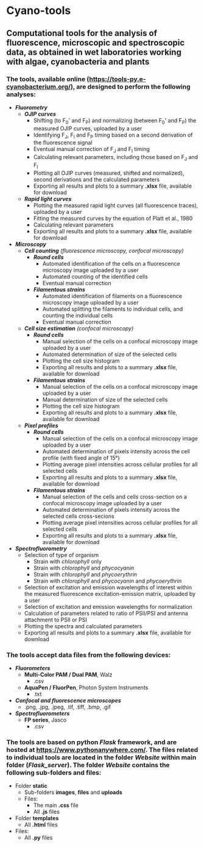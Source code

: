 # Cyano-tools

## Computational tools for the analysis of fluorescence, microscopic and spectroscopic data, as obtained in wet laboratories working with algae, cyanobacteria and plants

### The tools, available online (https://tools-py.e-cyanobacterium.org/), are designed to perform the following analyses:
- ***Fluorometry***
  - ***OJIP curves***
    - Shifting (to F<sub>0</sub>' and F<sub>P</sub>) and normalizing (between F<sub>0</sub>' and F<sub>P</sub>) the measured OJIP curves, uploaded by a user
    - Identifying F<sub>J</sub>, F<sub>I</sub> and F<sub>P</sub> timing based on a second derivation of the fluorescence signal
    - Eventual manual correction of F<sub>J</sub> and F<sub>I</sub> timing
    - Calculating relevant parameters, including those based on F<sub>J</sub> and F<sub>I</sub>
    - Plotting all OJIP curves (measured, shifted and normalized), second derivations and the calculated parameters
    - Exporting all results and plots to a summary **.xlsx** file, available for download
  - ***Rapid light curves***
    - Plotting the measured rapid light curves (all fluorescence traces), uploaded by a user
    - Fitting the measured curves by the equation of Platt et al., 1980
    - Calculating relevant parameters
    - Exporting all results and plots to a summary **.xlsx** file, available for download
- ***Microscopy***
  - ***Cell counting*** _(fluorescence microscopy, confocal microscopy)_
    - ***Round cells***
      - Automated identification of the cells on a fluorescence microscopy image uploaded by a user
      - Automated counting of the identified cells
      - Eventual manual correction
    - ***Filamentous strains***
      - Automated identification of filaments on a fluorescence microscopy image uploaded by a user
      - Automated splitting the filaments to individual cells, and counting the individual cells
      - Eventual manual correction
  - ***Cell size estimation*** _(confocal microscopy)_
    - ***Round cells***
      - Manual selection of the cells on a confocal microscopy image uploaded by a user
      - Automated determination of size of the selected cells
      - Plotting the cell size histogram
      - Exporting all results and plots to a summary **.xlsx** file, available for download
    - ***Filamentous strains***
      - Manual selection of the cells on a confocal microscopy image uploaded by a user
      - Manual determination of size of the selected cells
      - Plotting the cell size histogram
      - Exporting all results and plots to a summary **.xlsx** file, available for download
  - ***Pixel profiles***
    - ***Round cells***
      - Manual selection of the cells on a confocal microscopy image uploaded by a user
      - Automated determination of pixels intensity across the cell profile (with fixed angle of 15°)
      - Plotting average pixel intensities across cellular profiles for all selected cells
      - Exporting all results and plots to a summary **.xlsx** file, available for download
    - ***Filamentous strains***
      - Manual selection of the cells and cells cross-section on a confocal microscopy image uploaded by a user
      - Automated determination of pixels intensity across the selected cells cross-secions
      - Plotting average pixel intensities across cellular profiles for all selected cells
      - Exporting all results and plots to a summary **.xlsx** file, available for download
- ***Spectrofluorometry***
  - Selection of type of organism
    -  Strain with _chlorophyll_ only
    -  Strain with _chlorophyll_ and _phycocyanin_
    -  Strain with _chlorophyll_ and _phycoerythrin_
    -  Strain with _chlorophyll_ and _phycocyanin_ and _phycoerythrin_
  - Selection of excitation and emission wavelengths of interest within the measured fluorescence excitation-emission matrix, uploaded by a user
  - Selection of excitation and emission wavelengths for normalization
  - Calculation of parameters related to ratio of PSII/PSI and antenna attachment to PSII or PSI
  - Plotting the spectra and calculated parameters
  - Exporting all results and plots to a summary **.xlsx** file, available for download

### The tools accept data files from the following devices:
- ***Fluorometers***
  - **Multi-Color PAM / Dual PAM**, Walz
    - .csv
  - **AquaPen / FluorPen**, Photon System Instruments
    - .txt
- ***Confocal and fluorescence microscopes***
  - .png, .jpg, .jpeg, .tif, .tiff, .bmp, .gif
- ***Spectrofluorometers***
  - **FP series**, Jasco
    - .csv

### The tools are based on python ***Flask*** framework, and are hosted at https://www.pythonanywhere.com/. The files related to individual tools are located in the folder ***Website*** within main folder (***Flask_server***). The folder ***Website*** contains the following sub-folders and files:
- Folder **static**
  - Sub-folders **images**, **files** and **uploads**
  - Files:
    - The main **.css** file
    - All **.js** files
- Folder **templates**
  - All **.html** files
- Files:
  - All **.py** files

